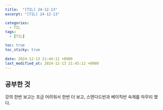 ```yaml
---
title:  "[TIL] 24-12-13"
excerpt: "[TIL] 24-12-13"

categories:
  - TIL
tags:
  - [TIL]

toc: true
toc_sticky: true
 
date: 2024-12-13 21:44:11 +0900
last_modified_at: 2024-12-13 21:45:12 +0900
---
```


## 공부한 것

강의 한번 보고는 조금 어려워서 한번 더 보고, 스탠다드반과 베이직반 숙제를 마무리 했다.